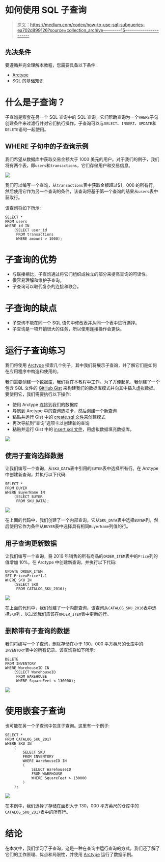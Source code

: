 # 如何使用 SQL 子查询

> 原文：<https://medium.com/codex/how-to-use-sql-subqueries-ea702d899126?source=collection_archive---------15----------------------->

## 先决条件

要遵循并完全理解本教程，您需要具备以下条件:

*   [Arctype](https://arctype.com)
*   SQL 的基础知识

# 什么是子查询？

子查询是嵌套在另一个 SQL 查询中的 SQL 查询。它们帮助查询为一个`WHERE`子句创建条件来过滤行并对它们执行操作。子查询可以与`SELECT`、`INSERT`、`UPDATE`和`DELETE`语句一起使用。

## WHERE 子句中的子查询示例

我们希望从数据库中获取交易金额大于 1000 美元的用户。对于我们的例子，我们将有两个表，即`users`和`transactions`，它们存储用户和交易信息。

![](img/90e8b5328b82fa975b83f464645727a4.png)

我们可以编写一个查询，从`transactions`表中获取金额超过$1，000 的所有行，然后使用它作为另一个查询的条件，该查询将基于第一个查询的结果从`users`表中获取行。

该查询将如下所示:

```
SELECT *
FROM users
WHERE id IN
    (SELECT user_id
     FROM transactions
     WHERE amount > 1000);
```

# 子查询的优势

*   与联接相比，子查询通过将它们组织成独立的部分来提高查询的可读性。
*   很容易理解和维护子查询。
*   子查询可以取代复杂的连接和联合。

# 子查询的缺点

*   子查询不能在同一个 SQL 语句中修改表并从同一个表中进行选择。
*   子查询是一项开销很大的任务，所以使用连接操作会更快。

# 运行子查询练习

我们将使用 [Arctype](https://arctype.com) 探索几个例子，其中我们将展示子查询，并了解它们是如何在应用程序中构造和使用的。

我们需要创建一个数据库，我们将在本教程中工作。为了方便起见，我创建了一个包含 SQL 文件的 [GitHub Gist](https://gist.github.com/LordGhostX/13792039bd92d2120084100a3ab13b4b) 来构建我们的数据库模式并向其中插入虚拟数据。要使用它，我们需要执行以下操作:

*   使用 Arctype 连接到我们的数据库
*   导航到 Arctype 中的查询选项卡，然后创建一个新查询
*   粘贴并运行 Gist 中的 [create.sql 文件](https://gist.github.com/LordGhostX/13792039bd92d2120084100a3ab13b4b#file-create-sql)来创建模式
*   再次导航到“查询”选项卡以创建新的查询
*   粘贴并运行 Gist 中的 [insert.sql 文件](https://gist.github.com/LordGhostX/13792039bd92d2120084100a3ab13b4b#file-insert-sql)，用虚拟数据填充数据库。

![](img/ec89676cc04564477f2702b3c83c0acd.png)

## 使用子查询选择数据

让我们编写一个查询，从`SKU_DATA`表中引用的`BUYER`表中选择所有行。在 Arctype 中创建新查询，并执行以下代码:

```
SELECT *
FROM BUYER
WHERE BuyerName IN
    (SELECT BUYER
     FROM SKU_DATA);
```

![](img/0bcb1c7a9b4394312e83b895ede013c3.png)

在上面的代码中，我们创建了一个内部查询，它从`SKU_DATA`表中选择`BUYER`列，然后使用它作为条件从`BUYER`表中选择具有相同`BuyerName`列值的行。

## 用子查询更新数据

让我们编写一个查询，将 2016 年销售的所有商品的`ORDER_ITEM`表中的`Price`列的值增加 10%。在 Arctype 中创建新查询，并执行以下代码:

```
UPDATE ORDER_ITEM
SET Price=Price*1.1
WHERE SKU IN
    (SELECT SKU
     FROM CATALOG_SKU_2016);
```

![](img/de29467f5f15ff9b84056d9b402a4ade.png)

在上面的代码中，我们创建了一个内部查询，该查询从`CATALOG_SKU_2016`表中选择`SKU`列，以过滤我们应该在`ORDER_ITEM`表中更新的行。

## 删除带有子查询的数据

我们将编写一个子查询，删除存储在小于 130，000 平方英尺的仓库中的`INVENTORY`表中的所有记录。该查询将如下所示:

```
DELETE
FROM INVENTORY
WHERE WarehouseID IN
    (SELECT WarehouseID
     FROM WAREHOUSE
     WHERE SquareFeet < 130000);
```

![](img/daaaf33f5a10635e01e2a64796b71d04.png)

# 使用嵌套子查询

也可能在另一个子查询中包含子查询。这里有一个例子:

```
SELECT *
FROM CATALOG_SKU_2017
WHERE SKU IN
	(
		SELECT SKU
		FROM INVENTORY
		WHERE WarehouseID IN
		(
			SELECT WarehouseID
			FROM WAREHOUSE
			WHERE SquareFeet > 130000
		)
	);
```

![](img/3a6ba2a6fdfc644ea2123e1a3cafa256.png)

在本例中，我们选择了存储在面积大于 130，000 平方英尺的仓库中的`CATALOG_SKU_2017`表中的所有行。

# 结论

在本文中，我们学习了子查询，这是一种在查询中运行查询的方式。我们还了解了它们的工作原理、优点和局限性，并使用 [Arctype](https://arctype.com) 运行了数据示例。